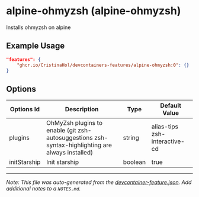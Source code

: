 
# alpine-ohmyzsh (alpine-ohmyzsh)

Installs ohmyzsh on alpine

## Example Usage

```json
"features": {
    "ghcr.io/CristinaHol/devcontainers-features/alpine-ohmyzsh:0": {}
}
```

## Options

| Options Id | Description | Type | Default Value |
|-----|-----|-----|-----|
| plugins | OhMyZsh plugins to enable (git zsh-autosuggestions zsh-syntax-highlighting are always installed) | string | alias-tips zsh-interactive-cd |
| initStarship | Init starship | boolean | true |



---

_Note: This file was auto-generated from the [devcontainer-feature.json](https://github.com/CristinaHol/devcontainers-features/blob/main/src/alpine-ohmyzsh/devcontainer-feature.json).  Add additional notes to a `NOTES.md`._
